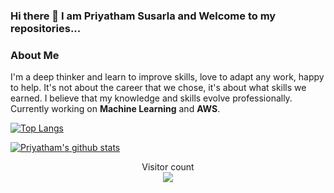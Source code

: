### Hi there 👋 I am Priyatham Susarla and Welcome to my repositories...


<!--
**priyathamhub/priyathamhub** is a ✨ _special_ ✨ repository because its `README.md` (this file) appears on your GitHub profile.

Here are some ideas to get you started:

- 🔭 I’m currently working on ...
- 🌱 I’m currently learning ...
- 👯 I’m looking to collaborate on ...
- 🤔 I’m looking for help with ...
- 💬 Ask me about ...
- 📫 How to reach me: ...
- 😄 Pronouns: ...
- ⚡ Fun fact: ...
-->

### About Me
I'm a deep thinker and learn to improve skills, love to adapt any work, happy to help. It's not about the career that we chose, it's about what skills we earned. I believe that my knowledge and skills evolve professionally. Currently working on **Machine Learning** and **AWS**.


[![Top Langs](https://github-readme-stats.vercel.app/api/top-langs/?username=priyathamhub)](https://github.com/priyathamhub/github-readme-stats)

<a href="https://github.com/priyathamhub">
 <img align="center" src="https://github-readme-stats.vercel.app/api?username=priyathamhub&show_icons=true&line_height=27" alt="Priyatham's github stats"/>
</a>

<p align="center"> 
  Visitor count<br>
  <img src="https://profile-counter.glitch.me/priyathamhub/count.svg" />
</p>
